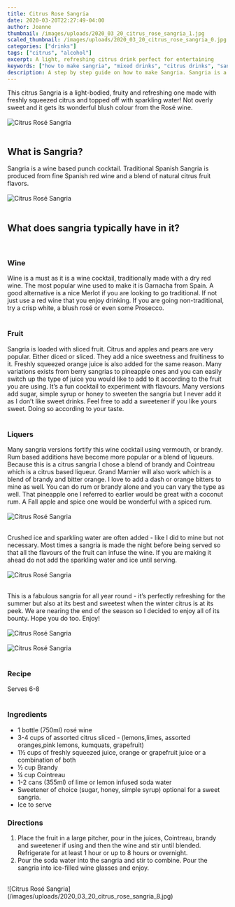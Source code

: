 ```yaml
---
title: Citrus Rose Sangria
date: 2020-03-20T22:27:49-04:00
author: Joanne
thumbnail: /images/uploads/2020_03_20_citrus_rose_sangria_1.jpg
scaled_thumbnail: /images/uploads/2020_03_20_citrus_rose_sangria_0.jpg
categories: ["drinks"]
tags: ["citrus", "alcohol"]
excerpt: A light, refreshing citrus drink perfect for entertaining
keywords: ["how to make sangria", "mixed drinks", "citrus drinks", "sangria recipe"]
description: A step by step guide on how to make Sangria. Sangria is a tradional Spanish drink that is full of refreshing citrus
---
```


This citrus Sangria is a light-bodied, fruity and refreshing one made with freshly squeezed citrus and topped  off with sparkling water! Not overly sweet and it gets its wonderful blush colour from the Rosé wine. 
</br>
</br>
![Citrus Rosé Sangria](/images/uploads/2020_03_20_citrus_rose_sangria_2.jpg)
</br>
</br>

## What is Sangria? 
Sangria is a wine based punch cocktail. Traditional Spanish Sangria is produced from fine Spanish red wine and a blend of natural citrus fruit flavors. 
</br>
</br>
![Citrus Rosé Sangria](/images/uploads/2020_03_20_citrus_rose_sangria_3.jpg)
</br>
</br>

## What does sangria typically have in it?
</br>

### Wine

Wine is a must as it is a wine cocktail, traditionally made with a dry red wine. The most popular wine used to make it is Garnacha from Spain. A good alternative is a nice Merlot if you are looking to go traditional. If not just use a red wine that you enjoy drinking. If you are going non-traditional, try a crisp white, a blush rosé or even some Prosecco.
</br>
</br>

### Fruit

Sangria is loaded with sliced fruit. Citrus and apples and pears are very popular. Either diced or sliced. They add a nice sweetness and fruitiness to it. Freshly squeezed orange juice is also added for the same reason. Many variations exists from berry sangrias to pineapple ones and you can easily switch up the type of juice you would like to add to it according to the fruit you are using. It’s a fun cocktail to experiment with flavours. Many versions add sugar, simple syrup or honey to sweeten the sangria but I never add it as I don’t like sweet drinks. Feel free to add a sweetener if you like yours sweet. Doing so according to your taste.
</br>
</br>

### Liquers

Many sangria versions fortify this wine cocktail using vermouth, or brandy. Rum based additions have become more popular or a blend of liqueurs. Because this is a citrus sangria I chose a blend of brandy and Cointreau which is a citrus based liqueur. Grand Marnier will also work which is a blend of brandy and bitter orange. I love to add a dash or orange bitters to mine as well. You can do rum or brandy alone and you can vary the type as well. That pineapple one I referred to earlier would be great with a coconut rum.  A Fall apple and spice one would be wonderful with a spiced rum. 
</br>
</br>
![Citrus Rosé Sangria](/images/uploads/2020_03_20_citrus_rose_sangria_4.jpg)
</br>
</br>

Crushed ice and sparkling water are often added - like I did to mine but not necessary. Most times a sangria is made the night before being served so that all the flavours of the fruit can infuse the wine. If you are making it ahead do not add the sparkling water and ice until serving.
</br>
</br>
![Citrus Rosé Sangria](/images/uploads/2020_03_20_citrus_rose_sangria_5.jpg)
</br>
</br>

This is a fabulous sangria for all year round - it’s perfectly refreshing for the summer but also at its best and sweetest when the winter citrus is at its peek. We are nearing the end of the season so I decided to enjoy all of its bounty. Hope you do too. Enjoy! 
</br>
</br>
![Citrus Rosé Sangria](/images/uploads/2020_03_20_citrus_rose_sangria_6.jpg)
</br>
</br>
![Citrus Rosé Sangria](/images/uploads/2020_03_20_citrus_rose_sangria_7.jpg)
</br>
</br>

### Recipe
Serves 6-8 
</br>
</br>

### Ingredients

* <span itemprop="ingredients">1 bottle (750ml) rosé wine </span>
* <span itemprop="ingredients">3-4 cups of assorted citrus sliced - (lemons,limes, assorted oranges,pink lemons, kumquats, grapefruit)</span>
* <span itemprop="ingredients">1&frac12; cups of freshly squeezed juice, orange or grapefruit juice or a combination of both </span>
* <span itemprop="ingredients">&frac12; cup Brandy </span>
* <span itemprop="ingredients">&frac14; cup Cointreau </span>
* <span itemprop="ingredients">1-2 cans (355ml) of lime or lemon infused soda water </span>
* <span itemprop="ingredients">Sweetener of choice (sugar, honey, simple syrup) optional for a sweet sangria. </span>
* <span itemprop="ingredients">Ice to serve </span>

### Directions

<span itemprop="recipeInstructions">

1. Place the fruit in a large pitcher, pour in the juices, Cointreau, brandy and sweetener if using and then the wine and stir until blended. Refrigerate for at least 1 hour or up to 8 hours or overnight.
2. Pour the soda water into the sangria and stir to combine. Pour the sangria into ice-filled wine glasses and enjoy.
</span>

</br>
![Citrus Rosé Sangria](/images/uploads/2020_03_20_citrus_rose_sangria_8.jpg)